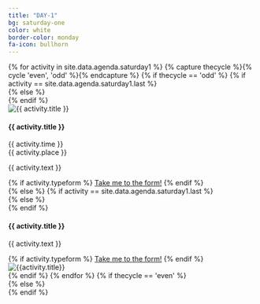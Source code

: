 ```yaml
---
title: "DAY-1"
bg: saturday-one
color: white
border-color: monday
fa-icon: bullhorn
---
```


<div class="section-lines section-top section-left"></div>
{% for activity in site.data.agenda.saturday1 %}
  {% capture thecycle %}{% cycle 'even', 'odd' %}{% endcapture %}
  {% if thecycle == 'odd' %}
  {% if activity == site.data.agenda.saturday1.last %}
  <div class="activity section-left">
  {% else %}
  <div class="activity section-left section-bottom">
  {% endif %}
    <div class="row activity-info-wrapper valign-wrapper">
      <div class="col m3 activity-img valign">
        <img  src="img/{{ activity.image }}" alt="{{ activity.title }}">
      </div>
      <div class="col m9 activity-info">
        <h4 class="activity-title"> {{ activity.title }} </h4>
        <div class="col s12 activity-time">
          <i class="fa fa-clock-o"></i> <span> {{ activity.time }} </span>
        </div>
        <div class="col s12 activity-place">
          <i class="fa fa-map-marker"></i> <span> {{ activity.place }} </span>
        </div>
        <p class="col m12 activity-desc"> {{ activity.text }} </p>
        {% if activity.typeform %}
        <a class="waves-effect waves-light btn bg-{{ page.border-color }}" href="{{ activity.typeform }}" target="blank">Take me to the form!</a>
        {% endif %}
      </div>
    </div>
  </div>
  {% else %}
  {% if activity == site.data.agenda.saturday1.last %}
  <div class="activity section-right">
  {% else %}
  <div class="activity section-right section-bottom">
  {% endif %}
    <div class="row activity-info-wrapper valign-wrapper">
      <div class="col m9 activity-info">
        <h4 class="activity-title"> {{ activity.title }} </h4>
        <p class="col m12 activity-desc"> {{ activity.text }} </p>
        {% if activity.typeform %}
        <a class="waves-effect waves-light btn bg-{{ page.border-color }}" href="{{ activity.typeform }}" target="blank">Take me to the form!</a>
        {% endif %}
      </div>
      <div class="col m3 activity-img valign">
        <img  src="img/{{ activity.image }}" alt="{{activity.title}}">
      </div>
    </div>
  </div>
  {% endif %}
{% endfor %}
{% if thecycle == 'even' %}
<div class="section-lines section-bottom section-left"></div>
  {% else %}
<div class="section-lines section-bottom section-right"></div>
{% endif %}

